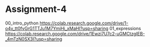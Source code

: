 # Assignment-4
00_intro_python https://colab.research.google.com/drive/1-o4v_tt0fvGrG1TTJu1M7YmiHi_xMaHI?usp=sharing
01_expressions https://colab.research.google.com/drive/1Ewzi7U7c2-uGMCtzgIEB-_4mTzN0SX3I?usp=sharing

